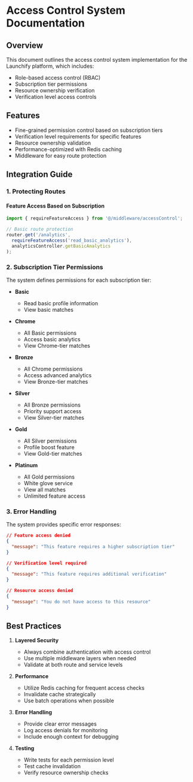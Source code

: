 # Access Control System Documentation

## Overview
This document outlines the access control system implementation for the Launchify platform, which includes:
- Role-based access control (RBAC)
- Subscription tier permissions
- Resource ownership verification
- Verification level access controls

## Features
- Fine-grained permission control based on subscription tiers
- Verification level requirements for specific features
- Resource ownership validation
- Performance-optimized with Redis caching
- Middleware for easy route protection

## Integration Guide

### 1. Protecting Routes

#### Feature Access Based on Subscription
```typescript
import { requireFeatureAccess } from '@/middleware/accessControl';

// Basic route protection
router.get('/analytics',
  requireFeatureAccess('read_basic_analytics'),
  analyticsController.getBasicAnalytics
);
```

### 2. Subscription Tier Permissions

The system defines permissions for each subscription tier:

- **Basic**
  - Read basic profile information
  - View basic matches
  
- **Chrome**
  - All Basic permissions
  - Access basic analytics
  - View Chrome-tier matches
  
- **Bronze**
  - All Chrome permissions
  - Access advanced analytics
  - View Bronze-tier matches
  
- **Silver**
  - All Bronze permissions
  - Priority support access
  - View Silver-tier matches
  
- **Gold**
  - All Silver permissions
  - Profile boost feature
  - View Gold-tier matches
  
- **Platinum**
  - All Gold permissions
  - White glove service
  - View all matches
  - Unlimited feature access

### 3. Error Handling

The system provides specific error responses:

```json
// Feature access denied
{
  "message": "This feature requires a higher subscription tier"
}

// Verification level required
{
  "message": "This feature requires additional verification"
}

// Resource access denied
{
  "message": "You do not have access to this resource"
}
```

## Best Practices

1. **Layered Security**
   - Always combine authentication with access control
   - Use multiple middleware layers when needed
   - Validate at both route and service levels

2. **Performance**
   - Utilize Redis caching for frequent access checks
   - Invalidate cache strategically
   - Use batch operations when possible

3. **Error Handling**
   - Provide clear error messages
   - Log access denials for monitoring
   - Include enough context for debugging

4. **Testing**
   - Write tests for each permission level
   - Test cache invalidation
   - Verify resource ownership checks